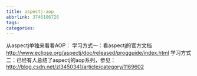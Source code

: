 ```yaml
---
title: aspectj-aop
abbrlink: 3746106726
tags:
categories:
---
```

从aspectj单独来看看AOP： 
学习方式一：看aspectj的官方文档    
            http://www.eclipse.org/aspectj/doc/released/progguide/index.html 
学习方式二：已经有人总结了aspectj的aop系列，参见：      
             http://blog.csdn.net/zl3450341/article/category/1169602 